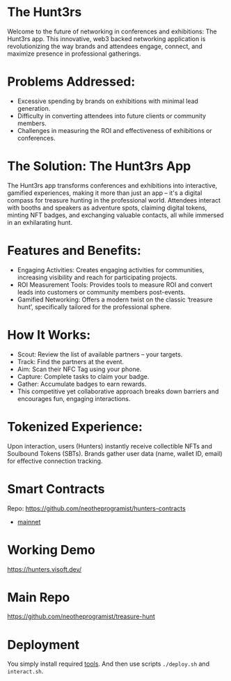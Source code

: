 # The Hunt3rs

Welcome to the future of networking in conferences and exhibitions: The Hunt3rs app. This innovative, web3 backed networking application is revolutionizing the way brands and attendees engage, connect, and maximize presence in professional gatherings.

# Problems Addressed:

- Excessive spending by brands on exhibitions with minimal lead generation.
- Difficulty in converting attendees into future clients or community members.
- Challenges in measuring the ROI and effectiveness of exhibitions or conferences.

# The Solution: The Hunt3rs App

The Hunt3rs app transforms conferences and exhibitions into interactive, gamified experiences, making it more than just an app – it's a digital compass for treasure hunting in the professional world. Attendees interact with booths and speakers as adventure spots, claiming digital tokens, minting NFT badges, and exchanging valuable contacts, all while immersed in an exhilarating hunt.

# Features and Benefits:

- Engaging Activities: Creates engaging activities for communities, increasing visibility and reach for participating projects.
- ROI Measurement Tools: Provides tools to measure ROI and convert leads into customers or community members post-events.
- Gamified Networking: Offers a modern twist on the classic ‘treasure hunt’, specifically tailored for the professional sphere.

# How It Works:

- Scout: Review the list of available partners – your targets.
- Track: Find the partners at the event.
- Aim: Scan their NFC Tag using your phone.
- Capture: Complete tasks to claim your badge.
- Gather: Accumulate badges to earn rewards.
- This competitive yet collaborative approach breaks down barriers and encourages fun, engaging interactions.

# Tokenized Experience:

Upon interaction, users (Hunters) instantly receive collectible NFTs and Soulbound Tokens (SBTs).
Brands gather user data (name, wallet ID, email) for effective connection tracking.

# Smart Contracts

Repo: https://github.com/neotheprogramist/hunters-contracts

- [mainnet](https://alephzero.subscan.io/account/5FTgMgUKq3J3gPZpbhgvZP3UL5YuhbsSJPsxPzjdTyYPRrg1)

# Working Demo

https://hunters.visoft.dev/

# Main Repo

https://github.com/neotheprogramist/treasure-hunt

# Deployment

You simply install required [tools](https://docs.alephzero.org/aleph-zero/build/aleph-zero-smart-contracts-basics/installing-required-tools).
And then use scripts `./deploy.sh` and `interact.sh`.

